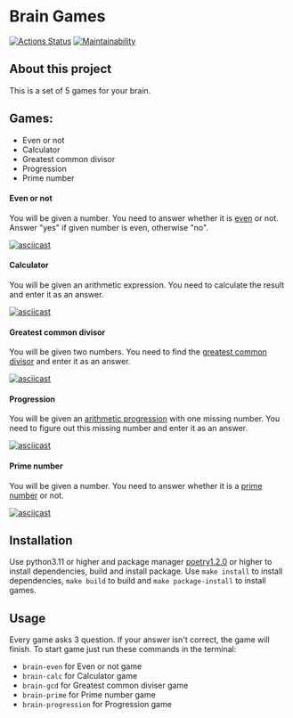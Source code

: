 # Brain Games

[![Actions Status](https://github.com/blizneci/python-project-lvl1/workflows/hexlet-check/badge.svg)](https://github.com/blizneci/python-project-lvl1/actions) [![Maintainability](https://api.codeclimate.com/v1/badges/77c9d0297ea0ce915756/maintainability)](https://codeclimate.com/github/blizneci/python-project-lvl1/maintainability)

## About this project

This is a set of 5 games for your brain.
## Games:
- Even or not
- Calculator
- Greatest common divisor
- Progression
- Prime number

#### Even or not

You will be given a number. You need to answer whether it is [even](https://en.m.wikipedia.org/wiki/Parity_(mathematics)) or not.
Answer "yes" if given number is even, otherwise "no".

[![asciicast](https://asciinema.org/a/585545.svg)](https://asciinema.org/a/585545)

#### Calculator

You will be given an arithmetic expression. You need to calculate the result and enter it as an answer.

[![asciicast](https://asciinema.org/a/cvIvJRDY7nyUF4RcgpylNhkka.svg)](https://asciinema.org/a/cvIvJRDY7nyUF4RcgpylNhkka)

#### Greatest common divisor

You will be given two numbers. You need to find the [greatest common divisor](https://en.wikipedia.org/wiki/Greatest_common_divisor) and enter it as an answer.

[![asciicast](https://asciinema.org/a/9gIlMvVjq44rBu6qz8SzeDMqS.svg)](https://asciinema.org/a/9gIlMvVjq44rBu6qz8SzeDMqS)

#### Progression

You will be given an [arithmetic progression](https://en.wikipedia.org/wiki/Arithmetic_progression) with one missing number.
You need to figure out this missing number and enter it as an answer.

[![asciicast](https://asciinema.org/a/cIdzzJ7Meshnsjbg2gcLPQKcf.svg)](https://asciinema.org/a/cIdzzJ7Meshnsjbg2gcLPQKcf)

#### Prime number

You will be given a number. You need to answer whether it is a [prime number](https://en.wikipedia.org/wiki/List_of_prime_numbers) or not.

[![asciicast](https://asciinema.org/a/wApTrkPC3zc72BjcxcQhfsCFd.svg)](https://asciinema.org/a/wApTrkPC3zc72BjcxcQhfsCFd)

## Installation

Use python3.11 or higher and package manager [poetry1.2.0](https://python-poetry.org/docs/) or higher to install dependencies, build and install package.
Use ```make install``` to install dependencies, ```make build``` to build and ```make package-install``` to install games.

## Usage

Every game asks 3 question. If your answer isn't correct, the game will finish. To start game just run these commands in the terminal:
- ```brain-even``` for Even or not game
- ```brain-calc``` for Calculator game
- ```brain-gcd``` for Greatest common diviser game
- ```brain-prime``` for Prime number game
- ```brain-progression``` for Progression game

